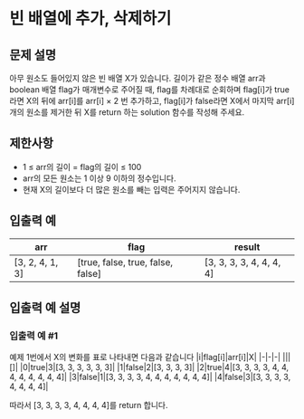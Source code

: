 # 빈 배열에 추가, 삭제하기


## 문제 설명
아무 원소도 들어있지 않은 빈 배열 X가 있습니다. 길이가 같은 정수 배열 arr과 boolean 배열 flag가 매개변수로 주어질 때, flag를 차례대로 순회하며 flag[i]가 true라면 X의 뒤에 arr[i]를 arr[i] × 2 번 추가하고, flag[i]가 false라면 X에서 마지막 arr[i]개의 원소를 제거한 뒤 X를 return 하는 solution 함수를 작성해 주세요.

## 제한사항
- 1 ≤ arr의 길이 = flag의 길이 ≤ 100
- arr의 모든 원소는 1 이상 9 이하의 정수입니다.
- 현재 X의 길이보다 더 많은 원소를 빼는 입력은 주어지지 않습니다.

## 입출력 예
|arr|flag|result|
|-|-|-|
|[3, 2, 4, 1, 3]|[true, false, true, false, false]|[3, 3, 3, 3, 4, 4, 4, 4]|

## 입출력 예 설명

### 입출력 예 #1
예제 1번에서 X의 변화를 표로 나타내면 다음과 같습니다
|i|flag[i]|arr[i]|X|
|-|-|-|
|||[]|
|0|true|3|[3, 3, 3, 3, 3, 3]|
|1|false|2|[3, 3, 3, 3]|
|2|true|4|[3, 3, 3, 3, 4, 4, 4, 4, 4, 4, 4, 4]|
|3|false|1|[3, 3, 3, 3, 4, 4, 4, 4, 4, 4, 4]|
|4|false|3|[3, 3, 3, 3, 4, 4, 4, 4]|

따라서 [3, 3, 3, 3, 4, 4, 4, 4]를 return 합니다.